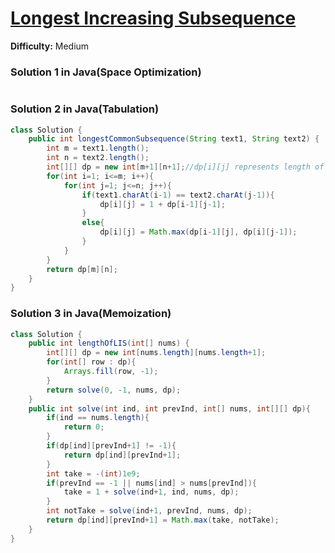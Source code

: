 # [Longest Increasing Subsequence](https://leetcode.com/problems/longest-increasing-subsequence/)
**Difficulty:** Medium

### Solution 1 in Java(Space Optimization)
```java

```
### Solution 2 in Java(Tabulation)
```java
class Solution {
    public int longestCommonSubsequence(String text1, String text2) {
        int m = text1.length();
        int n = text2.length();
        int[][] dp = new int[m+1][n+1];//dp[i][j] represents length of LCS of first i characters of text1 and first j characters of text2
        for(int i=1; i<=m; i++){
            for(int j=1; j<=n; j++){
                if(text1.charAt(i-1) == text2.charAt(j-1)){
                    dp[i][j] = 1 + dp[i-1][j-1];
                }
                else{
                    dp[i][j] = Math.max(dp[i-1][j], dp[i][j-1]);
                }
            }
        }
        return dp[m][n];
    }
}
```
### Solution 3 in Java(Memoization)
```java
class Solution {
    public int lengthOfLIS(int[] nums) {
        int[][] dp = new int[nums.length][nums.length+1];
        for(int[] row : dp){
            Arrays.fill(row, -1);
        }
        return solve(0, -1, nums, dp);
    }
    public int solve(int ind, int prevInd, int[] nums, int[][] dp){
        if(ind == nums.length){
            return 0;
        }
        if(dp[ind][prevInd+1] != -1){
            return dp[ind][prevInd+1];
        }
        int take = -(int)1e9;
        if(prevInd == -1 || nums[ind] > nums[prevInd]){
            take = 1 + solve(ind+1, ind, nums, dp);
        }
        int notTake = solve(ind+1, prevInd, nums, dp);
        return dp[ind][prevInd+1] = Math.max(take, notTake);  
    }
}
```